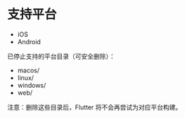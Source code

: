 # 支持平台

- iOS
- Android

已停止支持的平台目录（可安全删除）：

- macos/
- linux/
- windows/
- web/

注意：删除这些目录后，Flutter 将不会再尝试为对应平台构建。

